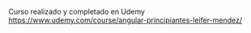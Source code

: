 Curso realizado y completado en Udemy
https://www.udemy.com/course/angular-principiantes-leifer-mendez/
